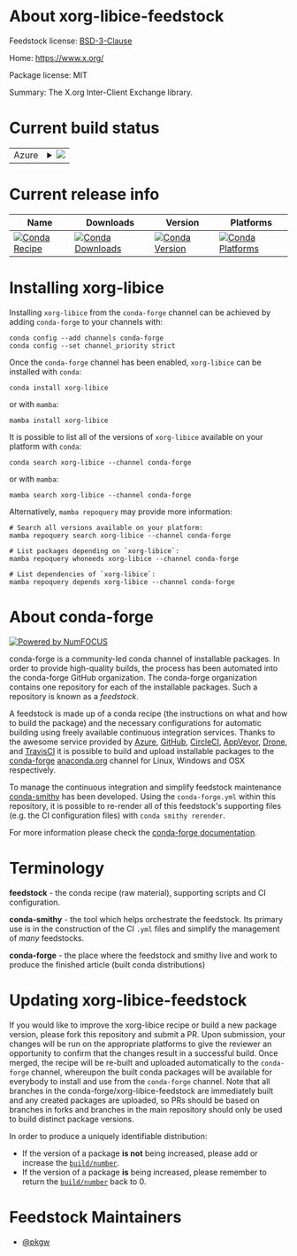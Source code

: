 About xorg-libice-feedstock
===========================

Feedstock license: [BSD-3-Clause](https://github.com/conda-forge/xorg-libice-feedstock/blob/main/LICENSE.txt)

Home: https://www.x.org/

Package license: MIT

Summary: The X.org Inter-Client Exchange library.

Current build status
====================


<table>
    
  <tr>
    <td>Azure</td>
    <td>
      <details>
        <summary>
          <a href="https://dev.azure.com/conda-forge/feedstock-builds/_build/latest?definitionId=2179&branchName=main">
            <img src="https://dev.azure.com/conda-forge/feedstock-builds/_apis/build/status/xorg-libice-feedstock?branchName=main">
          </a>
        </summary>
        <table>
          <thead><tr><th>Variant</th><th>Status</th></tr></thead>
          <tbody><tr>
              <td>linux_64</td>
              <td>
                <a href="https://dev.azure.com/conda-forge/feedstock-builds/_build/latest?definitionId=2179&branchName=main">
                  <img src="https://dev.azure.com/conda-forge/feedstock-builds/_apis/build/status/xorg-libice-feedstock?branchName=main&jobName=linux&configuration=linux%20linux_64_" alt="variant">
                </a>
              </td>
            </tr><tr>
              <td>linux_aarch64</td>
              <td>
                <a href="https://dev.azure.com/conda-forge/feedstock-builds/_build/latest?definitionId=2179&branchName=main">
                  <img src="https://dev.azure.com/conda-forge/feedstock-builds/_apis/build/status/xorg-libice-feedstock?branchName=main&jobName=linux&configuration=linux%20linux_aarch64_" alt="variant">
                </a>
              </td>
            </tr><tr>
              <td>linux_ppc64le</td>
              <td>
                <a href="https://dev.azure.com/conda-forge/feedstock-builds/_build/latest?definitionId=2179&branchName=main">
                  <img src="https://dev.azure.com/conda-forge/feedstock-builds/_apis/build/status/xorg-libice-feedstock?branchName=main&jobName=linux&configuration=linux%20linux_ppc64le_" alt="variant">
                </a>
              </td>
            </tr><tr>
              <td>osx_64</td>
              <td>
                <a href="https://dev.azure.com/conda-forge/feedstock-builds/_build/latest?definitionId=2179&branchName=main">
                  <img src="https://dev.azure.com/conda-forge/feedstock-builds/_apis/build/status/xorg-libice-feedstock?branchName=main&jobName=osx&configuration=osx%20osx_64_" alt="variant">
                </a>
              </td>
            </tr><tr>
              <td>osx_arm64</td>
              <td>
                <a href="https://dev.azure.com/conda-forge/feedstock-builds/_build/latest?definitionId=2179&branchName=main">
                  <img src="https://dev.azure.com/conda-forge/feedstock-builds/_apis/build/status/xorg-libice-feedstock?branchName=main&jobName=osx&configuration=osx%20osx_arm64_" alt="variant">
                </a>
              </td>
            </tr><tr>
              <td>win_64</td>
              <td>
                <a href="https://dev.azure.com/conda-forge/feedstock-builds/_build/latest?definitionId=2179&branchName=main">
                  <img src="https://dev.azure.com/conda-forge/feedstock-builds/_apis/build/status/xorg-libice-feedstock?branchName=main&jobName=win&configuration=win%20win_64_" alt="variant">
                </a>
              </td>
            </tr>
          </tbody>
        </table>
      </details>
    </td>
  </tr>
</table>

Current release info
====================

| Name | Downloads | Version | Platforms |
| --- | --- | --- | --- |
| [![Conda Recipe](https://img.shields.io/badge/recipe-xorg--libice-green.svg)](https://anaconda.org/conda-forge/xorg-libice) | [![Conda Downloads](https://img.shields.io/conda/dn/conda-forge/xorg-libice.svg)](https://anaconda.org/conda-forge/xorg-libice) | [![Conda Version](https://img.shields.io/conda/vn/conda-forge/xorg-libice.svg)](https://anaconda.org/conda-forge/xorg-libice) | [![Conda Platforms](https://img.shields.io/conda/pn/conda-forge/xorg-libice.svg)](https://anaconda.org/conda-forge/xorg-libice) |

Installing xorg-libice
======================

Installing `xorg-libice` from the `conda-forge` channel can be achieved by adding `conda-forge` to your channels with:

```
conda config --add channels conda-forge
conda config --set channel_priority strict
```

Once the `conda-forge` channel has been enabled, `xorg-libice` can be installed with `conda`:

```
conda install xorg-libice
```

or with `mamba`:

```
mamba install xorg-libice
```

It is possible to list all of the versions of `xorg-libice` available on your platform with `conda`:

```
conda search xorg-libice --channel conda-forge
```

or with `mamba`:

```
mamba search xorg-libice --channel conda-forge
```

Alternatively, `mamba repoquery` may provide more information:

```
# Search all versions available on your platform:
mamba repoquery search xorg-libice --channel conda-forge

# List packages depending on `xorg-libice`:
mamba repoquery whoneeds xorg-libice --channel conda-forge

# List dependencies of `xorg-libice`:
mamba repoquery depends xorg-libice --channel conda-forge
```


About conda-forge
=================

[![Powered by
NumFOCUS](https://img.shields.io/badge/powered%20by-NumFOCUS-orange.svg?style=flat&colorA=E1523D&colorB=007D8A)](https://numfocus.org)

conda-forge is a community-led conda channel of installable packages.
In order to provide high-quality builds, the process has been automated into the
conda-forge GitHub organization. The conda-forge organization contains one repository
for each of the installable packages. Such a repository is known as a *feedstock*.

A feedstock is made up of a conda recipe (the instructions on what and how to build
the package) and the necessary configurations for automatic building using freely
available continuous integration services. Thanks to the awesome service provided by
[Azure](https://azure.microsoft.com/en-us/services/devops/), [GitHub](https://github.com/),
[CircleCI](https://circleci.com/), [AppVeyor](https://www.appveyor.com/),
[Drone](https://cloud.drone.io/welcome), and [TravisCI](https://travis-ci.com/)
it is possible to build and upload installable packages to the
[conda-forge](https://anaconda.org/conda-forge) [anaconda.org](https://anaconda.org/)
channel for Linux, Windows and OSX respectively.

To manage the continuous integration and simplify feedstock maintenance
[conda-smithy](https://github.com/conda-forge/conda-smithy) has been developed.
Using the ``conda-forge.yml`` within this repository, it is possible to re-render all of
this feedstock's supporting files (e.g. the CI configuration files) with ``conda smithy rerender``.

For more information please check the [conda-forge documentation](https://conda-forge.org/docs/).

Terminology
===========

**feedstock** - the conda recipe (raw material), supporting scripts and CI configuration.

**conda-smithy** - the tool which helps orchestrate the feedstock.
                   Its primary use is in the construction of the CI ``.yml`` files
                   and simplify the management of *many* feedstocks.

**conda-forge** - the place where the feedstock and smithy live and work to
                  produce the finished article (built conda distributions)


Updating xorg-libice-feedstock
==============================

If you would like to improve the xorg-libice recipe or build a new
package version, please fork this repository and submit a PR. Upon submission,
your changes will be run on the appropriate platforms to give the reviewer an
opportunity to confirm that the changes result in a successful build. Once
merged, the recipe will be re-built and uploaded automatically to the
`conda-forge` channel, whereupon the built conda packages will be available for
everybody to install and use from the `conda-forge` channel.
Note that all branches in the conda-forge/xorg-libice-feedstock are
immediately built and any created packages are uploaded, so PRs should be based
on branches in forks and branches in the main repository should only be used to
build distinct package versions.

In order to produce a uniquely identifiable distribution:
 * If the version of a package **is not** being increased, please add or increase
   the [``build/number``](https://docs.conda.io/projects/conda-build/en/latest/resources/define-metadata.html#build-number-and-string).
 * If the version of a package **is** being increased, please remember to return
   the [``build/number``](https://docs.conda.io/projects/conda-build/en/latest/resources/define-metadata.html#build-number-and-string)
   back to 0.

Feedstock Maintainers
=====================

* [@pkgw](https://github.com/pkgw/)

